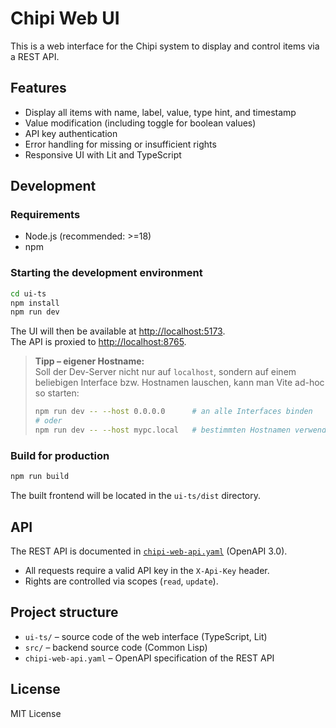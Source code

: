 # Chipi Web UI

This is a web interface for the Chipi system to display and control items via a REST API.

## Features

- Display all items with name, label, value, type hint, and timestamp
- Value modification (including toggle for boolean values)
- API key authentication
- Error handling for missing or insufficient rights
- Responsive UI with Lit and TypeScript

## Development

### Requirements

- Node.js (recommended: >=18)
- npm

### Starting the development environment

```sh
cd ui-ts
npm install
npm run dev
```

The UI will then be available at [http://localhost:5173](http://localhost:5173).  
The API is proxied to [http://localhost:8765](http://localhost:8765).

> **Tipp – eigener Hostname:**  
> Soll der Dev-Server nicht nur auf `localhost`, sondern auf einem
> beliebigen Interface bzw. Hostnamen lauschen, kann man Vite ad-hoc so
> starten:
>
> ```sh
> npm run dev -- --host 0.0.0.0      # an alle Interfaces binden
> # oder
> npm run dev -- --host mypc.local   # bestimmten Hostnamen verwenden
> ```

### Build for production

```sh
npm run build
```

The built frontend will be located in the `ui-ts/dist` directory.

## API

The REST API is documented in [`chipi-web-api.yaml`](chipi-web-api.yaml) (OpenAPI 3.0).

- All requests require a valid API key in the `X-Api-Key` header.
- Rights are controlled via scopes (`read`, `update`).

## Project structure

- `ui-ts/` – source code of the web interface (TypeScript, Lit)
- `src/` – backend source code (Common Lisp)
- `chipi-web-api.yaml` – OpenAPI specification of the REST API

## License

MIT License
